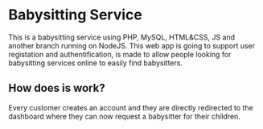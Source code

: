 # Babysitting Service
This is a babysitting service using PHP, MySQL, HTML&amp;CSS, JS and another branch running on NodeJS.
This web app is going to support user registation and authentification, is made to allow people looking for babysitting services online to easily find babysitters.

## How does is work?
Every customer creates an account and they are directly redirected to the dashboard where they can now request a babysitter for their children.
